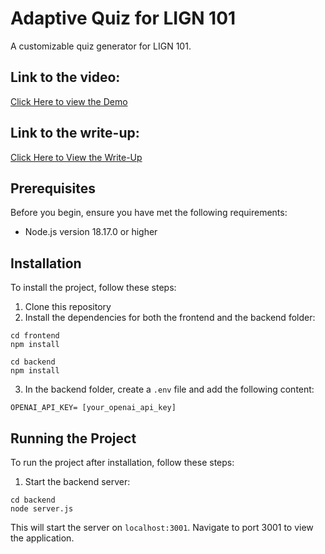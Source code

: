 # Adaptive Quiz for LIGN 101

A customizable quiz generator for LIGN 101.
## Link to the video:
[Click Here to view the Demo](https://youtu.be/hIUpvhjKXDk)

## Link to the write-up:
[Click Here to View the Write-Up](https://drive.google.com/file/d/13-w1mvMwAVZkw3zWIXdp17PshkB9BqCy/view?usp=sharing)

## Prerequisites

Before you begin, ensure you have met the following requirements:
- Node.js version 18.17.0 or higher

## Installation

To install the project, follow these steps:

1. Clone this repository
2. Install the dependencies for both the frontend and the backend folder:
```
cd frontend
npm install
```
```
cd backend
npm install
```
3. In the backend folder, create a `.env` file and add the following content:
```
OPENAI_API_KEY= [your_openai_api_key]
```

## Running the Project

To run the project after installation, follow these steps:

1. Start the backend server:
```
cd backend
node server.js
```
This will start the server on `localhost:3001`. Navigate to port 3001 to view the application.

